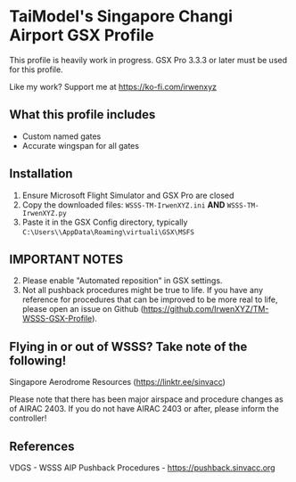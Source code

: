 # TaiModel's Singapore Changi Airport GSX Profile
This profile is heavily work in progress. GSX Pro 3.3.3 or later must be used for this profile.

Like my work? Support me at https://ko-fi.com/irwenxyz

## What this profile includes
- Custom named gates
- Accurate wingspan for all gates

## Installation
1. Ensure Microsoft Flight Simulator and GSX Pro are closed
2. Copy the downloaded files: `WSSS-TM-IrwenXYZ.ini` **AND** `WSSS-TM-IrwenXYZ.py`
3. Paste it in the GSX Config directory, typically `C:\Users\\AppData\Roaming\virtuali\GSX\MSFS`

## IMPORTANT NOTES
2. Please enable "Automated reposition" in GSX settings.
3. Not all pushback procedures might be true to life. If you have any reference for procedures that can be improved to be more real to life, please open an issue on Github (https://github.com/IrwenXYZ/TM-WSSS-GSX-Profile).

## Flying in or out of WSSS? Take note of the following!
Singapore Aerodrome Resources (https://linktr.ee/sinvacc)

Please note that there has been major airspace and procedure changes as of AIRAC 2403. If you do not have AIRAC 2403 or after, please inform the controller!

## References
VDGS - WSSS AIP
Pushback Procedures - https://pushback.sinvacc.org
